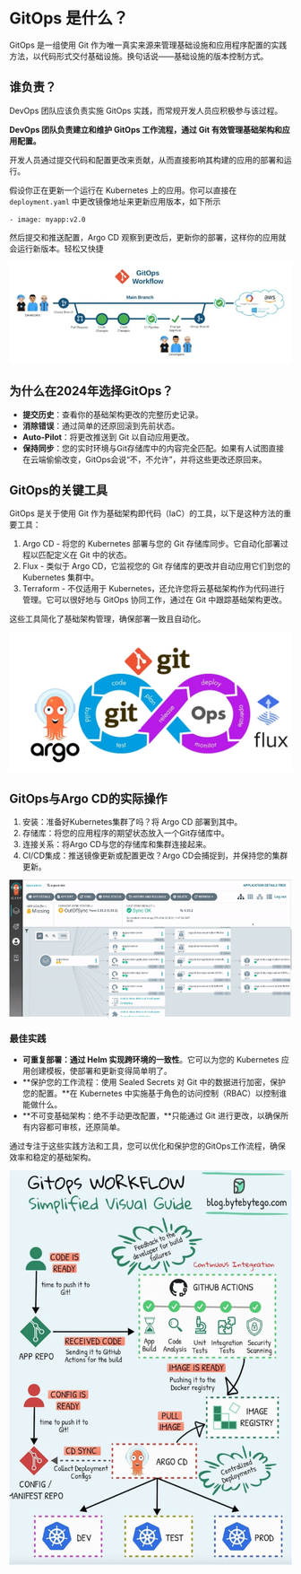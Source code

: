 # GitOps 是什么？

GitOps 是一组使用 Git 作为唯一真实来源来管理基础设施和应用程序配置的实践方法，以代码形式交付基础设施。换句话说——基础设施的版本控制方式。

## 谁负责？

DevOps 团队应该负责实施 GitOps 实践，而常规开发人员应积极参与该过程。

**DevOps 团队负责建立和维护 GitOps 工作流程，通过 Git 有效管理基础架构和应用配置。**

开发人员通过提交代码和配置更改来贡献，从而直接影响其构建的应用的部署和运行。



假设你正在更新一个运行在 Kubernetes 上的应用。你可以直接在 `deployment.yaml` 中更改镜像地址来更新应用版本，如下所示

```
- image: myapp:v2.0
```

然后提交和推送配置，Argo CD 观察到更改后，更新你的部署，这样你的应用就会运行新版本。轻松又快捷


![Alt Image Text](../images/chap9_6_1.png "Body image")

## 为什么在2024年选择GitOps？

* **提交历史**：查看你的基础架构更改的完整历史记录。
* **消除错误**：通过简单的还原回滚到先前状态。
* **Auto-Pilot**：将更改推送到 Git 以自动应用更改。
* **保持同步**：您的实时环境与Git存储库中的内容完全匹配。如果有人试图直接在云端偷偷改变，GitOps会说“不，不允许”，并将这些更改还原回来。

## GitOps的关键工具

GitOps 是关于使用 Git 作为基础架构即代码（IaC）的工具，以下是这种方法的重要工具：

1. Argo CD - 将您的 Kubernetes 部署与您的 Git 存储库同步。它自动化部署过程以匹配定义在 Git 中的状态。
2. Flux - 类似于 Argo CD，它监视您的 Git 存储库的更改并自动应用它们到您的 Kubernetes 集群中。
3. Terraform - 不仅适用于 Kubernetes，还允许您将云基础架构作为代码进行管理。它可以很好地与 GitOps 协同工作，通过在 Git 中跟踪基础架构更改。

这些工具简化了基础架构管理，确保部署一致且自动化。

![Alt Image Text](../images/chap9_6_2.png "Body image")

## GitOps与Argo CD的实际操作

1. 安装：准备好Kubernetes集群了吗？将 Argo CD 部署到其中。
2. 存储库：将您的应用程序的期望状态放入一个Git存储库中。
3. 连接关系：将Argo CD与您的存储库和集群连接起来。
4. CI/CD集成：推送镜像更新或配置更改？Argo CD会捕捉到，并保持您的集群更新。

![Alt Image Text](../images/chap9_6_3.gif "Body image")

### 最佳实践


* **可重复部署：通过 Helm 实现跨环境的一致性**。它可以为您的 Kubernetes 应用创建模板，使部署和更新变得简单明了。
* **保护您的工作流程：使用 Sealed Secrets 对 Git 中的数据进行加密，保护您的配置。**在 Kubernetes 中实施基于角色的访问控制（RBAC）以控制谁能做什么。
* **不可变基础架构：绝不手动更改配置，**只能通过 Git 进行更改，以确保所有内容都可审核，还原简单。

通过专注于这些实践方法和工具，您可以优化和保护您的GitOps工作流程，确保效率和稳定的基础架构。

![Alt Image Text](../images/chap9_6_4.png "Body image")

